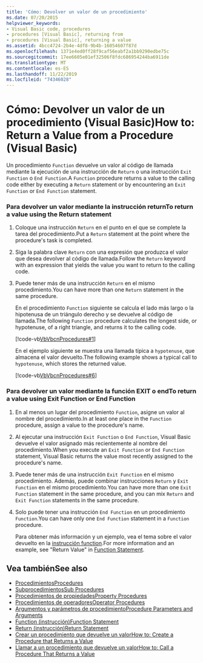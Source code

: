 ```yaml
---
title: 'Cómo: Devolver un valor de un procedimiento'
ms.date: 07/20/2015
helpviewer_keywords:
- Visual Basic code, procedures
- procedures [Visual Basic], returning from
- procedures [Visual Basic], returning a value
ms.assetid: 4bcc4724-2b4e-4df8-9b4b-16054607f87d
ms.openlocfilehash: 1371e4ed0ff28f9caf56eabf2a1bb9290edbe75c
ms.sourcegitcommit: 17ee6605e01ef32506f8fdc686954244ba6911de
ms.translationtype: MT
ms.contentlocale: es-ES
ms.lasthandoff: 11/22/2019
ms.locfileid: "74346028"
---
```

# <a name="how-to-return-a-value-from-a-procedure-visual-basic"></a><span data-ttu-id="5b11f-102">Cómo: Devolver un valor de un procedimiento (Visual Basic)</span><span class="sxs-lookup"><span data-stu-id="5b11f-102">How to: Return a Value from a Procedure (Visual Basic)</span></span>
<span data-ttu-id="5b11f-103">Un procedimiento `Function` devuelve un valor al código de llamada mediante la ejecución de una instrucción de `Return` o una instrucción `Exit Function` o `End Function`.</span><span class="sxs-lookup"><span data-stu-id="5b11f-103">A `Function` procedure returns a value to the calling code either by executing a `Return` statement or by encountering an `Exit Function` or `End Function` statement.</span></span>  
  
### <a name="to-return-a-value-using-the-return-statement"></a><span data-ttu-id="5b11f-104">Para devolver un valor mediante la instrucción return</span><span class="sxs-lookup"><span data-stu-id="5b11f-104">To return a value using the Return statement</span></span>  
  
1. <span data-ttu-id="5b11f-105">Coloque una instrucción `Return` en el punto en el que se complete la tarea del procedimiento.</span><span class="sxs-lookup"><span data-stu-id="5b11f-105">Put a `Return` statement at the point where the procedure's task is completed.</span></span>  
  
2. <span data-ttu-id="5b11f-106">Siga la palabra clave `Return` con una expresión que produzca el valor que desea devolver al código de llamada.</span><span class="sxs-lookup"><span data-stu-id="5b11f-106">Follow the `Return` keyword with an expression that yields the value you want to return to the calling code.</span></span>  
  
3. <span data-ttu-id="5b11f-107">Puede tener más de una instrucción `Return` en el mismo procedimiento.</span><span class="sxs-lookup"><span data-stu-id="5b11f-107">You can have more than one `Return` statement in the same procedure.</span></span>  
  
     <span data-ttu-id="5b11f-108">En el procedimiento `Function` siguiente se calcula el lado más largo o la hipotenusa de un triángulo derecho y se devuelve al código de llamada.</span><span class="sxs-lookup"><span data-stu-id="5b11f-108">The following `Function` procedure calculates the longest side, or hypotenuse, of a right triangle, and returns it to the calling code.</span></span>  
  
     [!code-vb[VbVbcnProcedures#1](~/samples/snippets/visualbasic/VS_Snippets_VBCSharp/VbVbcnProcedures/VB/Class1.vb#1)]  
  
     <span data-ttu-id="5b11f-109">En el ejemplo siguiente se muestra una llamada típica a `hypotenuse`, que almacena el valor devuelto.</span><span class="sxs-lookup"><span data-stu-id="5b11f-109">The following example shows a typical call to `hypotenuse`, which stores the returned value.</span></span>  
  
     [!code-vb[VbVbcnProcedures#6](~/samples/snippets/visualbasic/VS_Snippets_VBCSharp/VbVbcnProcedures/VB/Class1.vb#6)]  
  
### <a name="to-return-a-value-using-exit-function-or-end-function"></a><span data-ttu-id="5b11f-110">Para devolver un valor mediante la función EXIT o end</span><span class="sxs-lookup"><span data-stu-id="5b11f-110">To return a value using Exit Function or End Function</span></span>  
  
1. <span data-ttu-id="5b11f-111">En al menos un lugar del procedimiento `Function`, asigne un valor al nombre del procedimiento.</span><span class="sxs-lookup"><span data-stu-id="5b11f-111">In at least one place in the `Function` procedure, assign a value to the procedure's name.</span></span>  
  
2. <span data-ttu-id="5b11f-112">Al ejecutar una instrucción `Exit Function` o `End Function`, Visual Basic devuelve el valor asignado más recientemente al nombre del procedimiento.</span><span class="sxs-lookup"><span data-stu-id="5b11f-112">When you execute an `Exit Function` or `End Function` statement, Visual Basic returns the value most recently assigned to the procedure's name.</span></span>  
  
3. <span data-ttu-id="5b11f-113">Puede tener más de una instrucción `Exit Function` en el mismo procedimiento. Además, puede combinar instrucciones `Return` y `Exit Function` en el mismo procedimiento.</span><span class="sxs-lookup"><span data-stu-id="5b11f-113">You can have more than one `Exit Function` statement in the same procedure, and you can mix `Return` and `Exit Function` statements in the same procedure.</span></span>  
  
4. <span data-ttu-id="5b11f-114">Solo puede tener una instrucción `End Function` en un procedimiento `Function`.</span><span class="sxs-lookup"><span data-stu-id="5b11f-114">You can have only one `End Function` statement in a `Function` procedure.</span></span>  
  
     <span data-ttu-id="5b11f-115">Para obtener más información y un ejemplo, vea el tema sobre el valor devuelto en la [instrucción function](../../../../visual-basic/language-reference/statements/function-statement.md).</span><span class="sxs-lookup"><span data-stu-id="5b11f-115">For more information and an example, see "Return Value" in [Function Statement](../../../../visual-basic/language-reference/statements/function-statement.md).</span></span>  
  
## <a name="see-also"></a><span data-ttu-id="5b11f-116">Vea también</span><span class="sxs-lookup"><span data-stu-id="5b11f-116">See also</span></span>

- [<span data-ttu-id="5b11f-117">Procedimientos</span><span class="sxs-lookup"><span data-stu-id="5b11f-117">Procedures</span></span>](./index.md)
- [<span data-ttu-id="5b11f-118">Subprocedimientos</span><span class="sxs-lookup"><span data-stu-id="5b11f-118">Sub Procedures</span></span>](./sub-procedures.md)
- [<span data-ttu-id="5b11f-119">Procedimientos de propiedades</span><span class="sxs-lookup"><span data-stu-id="5b11f-119">Property Procedures</span></span>](./property-procedures.md)
- [<span data-ttu-id="5b11f-120">Procedimientos de operadores</span><span class="sxs-lookup"><span data-stu-id="5b11f-120">Operator Procedures</span></span>](./operator-procedures.md)
- [<span data-ttu-id="5b11f-121">Argumentos y parámetros de procedimiento</span><span class="sxs-lookup"><span data-stu-id="5b11f-121">Procedure Parameters and Arguments</span></span>](./procedure-parameters-and-arguments.md)
- [<span data-ttu-id="5b11f-122">Function (instrucción)</span><span class="sxs-lookup"><span data-stu-id="5b11f-122">Function Statement</span></span>](../../../../visual-basic/language-reference/statements/function-statement.md)
- [<span data-ttu-id="5b11f-123">Return (instrucción)</span><span class="sxs-lookup"><span data-stu-id="5b11f-123">Return Statement</span></span>](../../../../visual-basic/language-reference/statements/return-statement.md)
- [<span data-ttu-id="5b11f-124">Crear un procedimiento que devuelve un valor</span><span class="sxs-lookup"><span data-stu-id="5b11f-124">How to: Create a Procedure that Returns a Value</span></span>](./how-to-create-a-procedure-that-returns-a-value.md)
- [<span data-ttu-id="5b11f-125">Llamar a un procedimiento que devuelve un valor</span><span class="sxs-lookup"><span data-stu-id="5b11f-125">How to: Call a Procedure That Returns a Value</span></span>](./how-to-call-a-procedure-that-returns-a-value.md)
